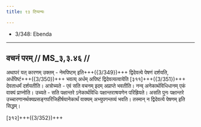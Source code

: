 ```yaml
---
title: ९३ टिप्पन्यः

---
```

- 3/348: Ebenda

____________________________________________


## वचनं परम् // MS_३,३.४६ //

अथापरं यत् कारणम् उक्तम् - नेमपिष्टम् इति+++({3/349})+++ द्विदेवत्ये पेषणं दर्शयति, अर्धपिष्टं+++({3/350})+++ भवत्य् अर्धम् अपिष्टं द्विदेवत्यत्वायेति [३११]+++({3/351})+++ देवताधर्मं दर्शयतीति। अत्रोच्यते - एवं सति वचनम् इदम् अप्राप्ते भवतीति। नन्व् अनेकार्थविधिधानम् एकं वाक्यं प्राप्नोति। उच्यते - सति पक्षान्तरे ऽनेकार्थविधिः पक्षान्तराश्रयणेन परिह्रियते। असति पुनः पक्षान्तरे उच्चारणानर्थक्यप्रसङ्गपरिजिहीर्षयानेकार्थं वाक्यम् अभ्युपगन्तव्यं भवति। तस्मान् न द्विदेवत्ये पेषणम् इति सिद्धम्।


[३१२]+++({3/352})+++
